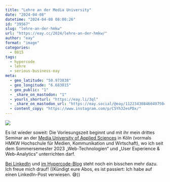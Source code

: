 ```yaml
---
title: "Lehre an der Media University"
date: "2024-04-08"
datetime: "2024-04-08 08:00:26"
id: "39567"
slug: "lehre-an-der-hmkw"
url: "https://eay.cc/2024/lehre-an-der-hmkw/"
author: "eay"
format: "image"
categories:
  - 0815
tags:
  - hypercode
  - lehre
  - serious-business-eay
meta:
  - geo_latitude: "50.973838"
  - geo_longitude: "6.683015"
  - geo_public: "1"
  - _share_on_mastodon: "1"
  - yourls_shorturl: "https://eay.li/3ql"
  - _share_on_mastodon_url: "https://eay.social/@eay/112234308460497504"
  - content_copy: "https://www.instagram.com/p/C5Yh32esPDx/"
---
```


![](https://eay.cc/uploads/2024/hmkw.png)

Es ist wieder soweit: Die Vorlesungszeit beginnt und mit ihr mein drittes Seminar an der [Media University of Applied Sciences](https://www.media-university.de/) in Köln (vormals HMKW Hochschule für Medien, Kommunikation und Wirtschaft), wo ich seit dem Sommer­semester 2023 „Web-Technologien“ und „User Experience & Web-Analytics“ unter­richten darf.

[Bei LinkedIn](https://www.linkedin.com/posts/stefangrund_%3F%3F%3F%3F%3F%3F%3F%3F-%3F%3F%3F%3F%3F-%3F%3F%3F-%3F%3F-%3F%3F%3F%3F%3F%3F-activity-7181686262104227842-8Fpo) und [im Hypercode-Blog](https://hypercode.de/blog/lehre-web-technologien-und-ux/) steht noch ein bisschen mehr dazu. Ich freue mich drauf! ((Kündigt eure Abos, es ist passiert: Ich habe auf einen LinkedIn-Post verwiesen. 😅))
